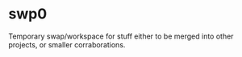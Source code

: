# swp0
Temporary swap/workspace for stuff either to be merged into other projects, or smaller corraborations.
